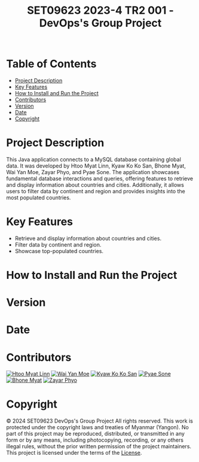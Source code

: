 <div align="center">
  <h1>SET09623 2023-4 TR2 001 - DevOps's Group Project</h1>
</div><br>

<h1>Table of Contents</h1>

- [Project Description](#project-description)
- [Key Features](#key-features)
- [How to Install and Run the Project](#how-to-install-and-run-the-project)
- [Contributors](#contributors)
- [Version](#version)
- [Date](#date)
- [Copyright](#copyright)

# Project Description
This Java application connects to a MySQL database containing global data. It was developed by Htoo Myat Linn, Kyaw Ko Ko San, Bhone Myat, Wai Yan Moe, Zayar Phyo, and Pyae Sone. The application showcases fundamental database interactions and queries, offering features to retrieve and display information about countries and cities. Additionally, it allows users to filter data by continent and region and provides insights into the most populated countries.
# Key Features
- Retrieve and display information about countries and cities.
- Filter data by continent and region.
- Showcase top-populated countries.
# How to Install and Run the Project
# Version
# Date
# Contributors
  [![Htoo Myat Linn](https://img.shields.io/badge/-Htoo_Myat_Linn-00cc00.svg)](https://github.com/AdamCold)
  [![Wai Yan Moe](https://img.shields.io/badge/-Wai_Yan_Moe-00cc00.svg)](https://github.com/WaiYanMoe-Devop)
  [![Kyaw Ko Ko San](https://img.shields.io/badge/-Kyaw_Ko_Ko_San-00cc00.svg)](https://github.com/KyawKoKoSan)
  [![Pyae Sone](https://img.shields.io/badge/-Pyae_Sone-00cc00.svg)](https://github.com/SonePyae)
  [![Bhone Myat](https://img.shields.io/badge/-Bhone_Myat-00cc00.svg)](https://github.com/bhonemyat88)
  [![Zayar Phyo](https://img.shields.io/badge/-Zayar_Phyo-00cc00.svg)](https://github.com/zayarphyo18)
  
# Copyright

&copy; 2024 SET09623 DevOps's Group Project
All rights reserved. This work is protected under the copyright laws and treaties of Myanmar (Yangon).
No part of this project may be reproduced, distributed, or transmitted in any form or by any means, including photocopying, recording, or any others  illegal rules, without the prior written permission of the project maintainers. This project is licensed under the terms of the [License](LICENSE).



